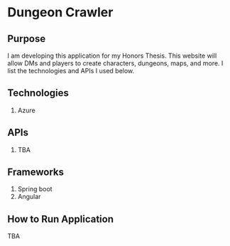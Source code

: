 # Dungeon Crawler

## Purpose
I am developing this application for my Honors Thesis. This website will allow DMs and players to create characters, dungeons, maps, and more. I list the technologies and APIs I used below.

## Technologies
1. Azure

## APIs
1. TBA

## Frameworks
1. Spring boot
2. Angular

## How to Run Application
TBA

